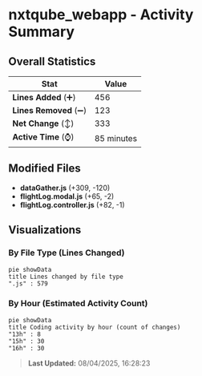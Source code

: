 # nxtqube_webapp - Activity Summary 

## Overall Statistics

| Stat                   | Value                                                             |
| ---------------------- | ----------------------------------------------------------------- |
| **Lines Added** (➕)   | 456                                          |
| **Lines Removed** (➖) | 123                                        |
| **Net Change** (↕)    | 333                |
| **Active Time** (⌚)   | 85 minutes |


## Modified Files
- **dataGather.js** (+309, -120)
- **flightLog.modal.js** (+65, -2)
- **flightLog.controller.js** (+82, -1)

## Visualizations

### By File Type (Lines Changed)

```mermaid
pie showData
title Lines changed by file type
".js" : 579
```

### By Hour (Estimated Activity Count)

```mermaid
pie showData
title Coding activity by hour (count of changes)
"13h" : 8
"15h" : 30
"16h" : 30
```


> **Last Updated:** 08/04/2025, 16:28:23